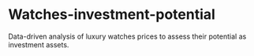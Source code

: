 # Watches-investment-potential
Data-driven analysis of luxury watches prices to assess their potential as investment assets.
